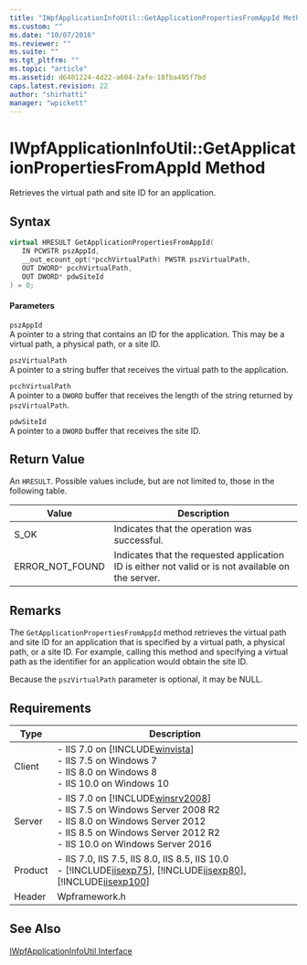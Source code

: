 ```yaml
---
title: "IWpfApplicationInfoUtil::GetApplicationPropertiesFromAppId Method | Microsoft Docs"
ms.custom: ""
ms.date: "10/07/2016"
ms.reviewer: ""
ms.suite: ""
ms.tgt_pltfrm: ""
ms.topic: "article"
ms.assetid: d6401224-4d22-a604-2afe-18fba495f7bd
caps.latest.revision: 22
author: "shirhatti"
manager: "wpickett"
---
```

# IWpfApplicationInfoUtil::GetApplicationPropertiesFromAppId Method
Retrieves the virtual path and site ID for an application.  
  
## Syntax  
  
```cpp  
virtual HRESULT GetApplicationPropertiesFromAppId(  
   IN PCWSTR pszAppId,  
   __out_ecount_opt(*pcchVirtualPath) PWSTR pszVirtualPath,  
   OUT DWORD* pcchVirtualPath,  
   OUT DWORD* pdwSiteId  
) = 0;  
```  
  
#### Parameters  
 `pszAppId`  
 A pointer to a string that contains an ID for the application. This may be a virtual path, a physical path, or a site ID.  
  
 `pszVirtualPath`  
 A pointer to a string buffer that receives the virtual path to the application.  
  
 `pcchVirtualPath`  
 A pointer to a `DWORD` buffer that receives the length of the string returned by `pszVirtualPath`.  
  
 `pdwSiteId`  
 A pointer to a `DWORD` buffer that receives the site ID.  
  
## Return Value  
 An `HRESULT`. Possible values include, but are not limited to, those in the following table.  
  
|Value|Description|  
|-----------|-----------------|  
|S_OK|Indicates that the operation was successful.|  
|ERROR_NOT_FOUND|Indicates that the requested application ID is either not valid or is not available on the server.|  
  
## Remarks  
 The `GetApplicationPropertiesFromAppId` method retrieves the virtual path and site ID for an application that is specified by a virtual path, a physical path, or a site ID. For example, calling this method and specifying a virtual path as the identifier for an application would obtain the site ID.  
  
 Because the `pszVirtualPath` parameter is optional, it may be NULL.  
  
## Requirements  
  
|Type|Description|  
|----------|-----------------|  
|Client|-   IIS 7.0 on [!INCLUDE[winvista](../../wmi-provider/includes/winvista-md.md)]<br />-   IIS 7.5 on Windows 7<br />-   IIS 8.0 on Windows 8<br />-   IIS 10.0 on Windows 10|  
|Server|-   IIS 7.0 on [!INCLUDE[winsrv2008](../../wmi-provider/includes/winsrv2008-md.md)]<br />-   IIS 7.5 on Windows Server 2008 R2<br />-   IIS 8.0 on Windows Server 2012<br />-   IIS 8.5 on Windows Server 2012 R2<br />-   IIS 10.0 on Windows Server 2016|  
|Product|-   IIS 7.0, IIS 7.5, IIS 8.0, IIS 8.5, IIS 10.0<br />-   [!INCLUDE[iisexp75](../../web-development-reference/native-code-api-reference/includes/iisexp75-md.md)], [!INCLUDE[iisexp80](../../web-development-reference/native-code-api-reference/includes/iisexp80-md.md)], [!INCLUDE[iisexp100](../../web-development-reference/native-code-api-reference/includes/iisexp100-md.md)]|  
|Header|Wpframework.h|  
  
## See Also  
 [IWpfApplicationInfoUtil Interface](../../web-development-reference\webdev-native-api-reference/iwpfapplicationinfoutil-interface.md)